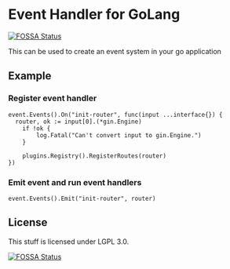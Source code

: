 # Event Handler for GoLang
[![FOSSA Status](https://app.fossa.io/api/projects/git%2Bgithub.com%2Fchrootlogin%2Fevent.svg?type=shield)](https://app.fossa.io/projects/git%2Bgithub.com%2Fchrootlogin%2Fevent?ref=badge_shield)


This can be used to create an event system in your go application

## Example

### Register event handler

```
event.Events().On("init-router", func(input ...interface{}) {
  router, ok := input[0].(*gin.Engine)
	if !ok {
		log.Fatal("Can't convert input to gin.Engine.")
	}

	plugins.Registry().RegisterRoutes(router)
})
```

### Emit event and run event handlers

```
event.Events().Emit("init-router", router)
```

## License

This stuff is licensed under LGPL 3.0.


[![FOSSA Status](https://app.fossa.io/api/projects/git%2Bgithub.com%2Fchrootlogin%2Fevent.svg?type=large)](https://app.fossa.io/projects/git%2Bgithub.com%2Fchrootlogin%2Fevent?ref=badge_large)